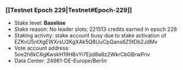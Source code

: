 ### [[Testnet Epoch 229|Testnet#Epoch-229]]
* Stake level: **Baseline**
* Stake reason: No leader slots; 221513 credits earned in epoch 228
* Staking activity: stake account busy due to stake activation of EZKvU5ntXgEWXrsU2KgXAk5Q8UuCpQans6Z5tDb2JdMv
* Vote account address: 5oe2h8kC6gKwskH19HBvYi7Ejid8a8z2WkrCbGBrwPnv
* Data Center: 24961-DE-Europe/Berlin